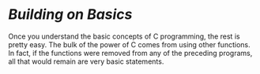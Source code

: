 # *__Building on Basics__*

Once you understand the basic concepts of C programming, the rest is pretty easy. The bulk of the power of C comes from using other functions. In fact, if the functions were removed from any of the preceding programs, all that would remain are very basic statements.